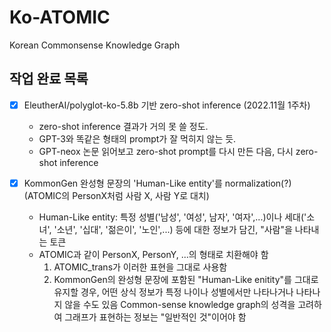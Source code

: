 # Ko-ATOMIC
Korean Commonsense Knowledge Graph


## 작업 완료 목록

- [X] EleutherAI/polyglot-ko-5.8b 기반 zero-shot inference (2022.11월 1주차)

    -  zero-shot inference 결과가 거의 못 쓸 정도. 
    -  GPT-3와 똑같은 형태의 prompt가 잘 먹히지 않는 듯.
    -  GPT-neox 논문 읽어보고 zero-shot prompt를 다시 만든 다음, 다시 zero-shot inference
    
    
- [X] KommonGen 완성형 문장의 'Human-Like entity'를 normalization(?)(ATOMIC의 PersonX처럼 사람 X, 사람 Y로 대치)

    - Human-Like entity: 특정 성별('남성', '여성', 남자', '여자',...)이나 세대('소녀', '소년', '십대', '젊은이', '노인',...) 등에 대한 정보가 담긴, "사람"을 나타내는 토큰
    - ATOMIC과 같이 PersonX, PersonY, ...의 형태로 치환해야 함
      1. ATOMIC_trans가 이러한 표현을 그대로 사용함
      2. KommonGen의 완성형 문장에 포함된 "Human-Like enitity"를 그대로 유지할 경우, 어떤 상식 정보가 특정 나이나 성별에서만 나타나거나 나타나지 않을 수도 있음
         Common-sense knowledge graph의 성격을 고려하여 그래프가 표현하는 정보는 "일반적인 것"이어야 함

